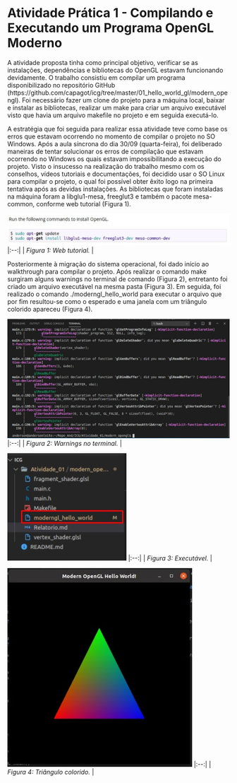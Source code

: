 # Atividade Prática 1 - Compilando e Executando um Programa OpenGL Moderno

<p>A atividade proposta tinha como principal objetivo, verificar se as instalações, dependências e bibliotecas do OpenGL estavam funcionando devidamente. O trabalho consistiu em compilar um programa disponibilizado no repositório GitHub (https://github.com/capagot/icg/tree/master/01_hello_world_gl/modern_opengl). Foi necessário fazer um clone do projeto para a máquina local, baixar e instalar as bibliotecas, realizar um make para criar um arquivo executável visto que havia um arquivo makefile no projeto e em seguida executá-lo.</p>

<p>A estratégia que foi seguida para realizar essa atividade teve como base os erros que estavam ocorrendo no momento de compilar o projeto no SO Windows. Após a aula síncrona do dia 30/09 (quarta-feira), foi deliberado maneiras de tentar solucionar os erros de compilação que estavam ocorrendo no Windows os quais estavam impossibilitando a execução do projeto. Visto o insucesso na realização do trabalho mesmo com os conselhos, vídeos tutoriais e documentações, foi decidido usar o SO Linux para compilar o projeto, o qual foi possível obter êxito logo na primeira tentativa após as devidas instalações. As bibliotecas que foram instaladas na máquina foram a libglu1-mesa, freeglut3 e também o pacote mesa-common, conforme web tutorial (Figura 1).</p>

![](https://github.com/andersonleitee/ICG/blob/master/Atividade_01/modern_opengl/prints/Figura%201.jpeg?raw=true ) 
|:--:| 
| *Figura 1: Web tutorial.* |

<p>Posteriormente à migração do sistema operacional, foi dado início ao walkthrough para compilar o projeto. Após realizar o comando make surgiram alguns warnings no terminal de comando (Figura 2), entretanto foi criado um arquivo executável na mesma pasta (Figura 3). Em seguida, foi realizado o comando ./moderngl_hello_world para executar o arquivo que por fim resultou-se como o esperado e uma janela com um triângulo colorido apareceu (Figura 4). </p>

![](https://github.com/andersonleitee/ICG/blob/master/Atividade_01/modern_opengl/prints/Figura%202.jpeg?raw=true) 
|:--:| 
| *Figura 2: Warnings no terminal.* |

![](https://github.com/andersonleitee/ICG/blob/master/Atividade_01/modern_opengl/prints/Figura%203.jpeg?raw=true) 
|:--:| 
| *Figura 3: Executável.* |

![](https://github.com/andersonleitee/ICG/blob/master/Atividade_01/modern_opengl/prints/Figura%204.jpeg?raw=true) 
|:--:| 
| *Figura 4: Triângulo colorido.* |
